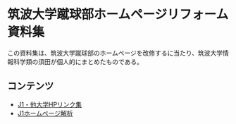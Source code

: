 # 筑波大学蹴球部ホームページリフォーム資料集

この資料集は、筑波大学蹴球部のホームページを改修するに当たり、筑波大学情報科学類の須田が個人的にまとめたものである。

## コンテンツ
- [J1・他大学HPリンク集](./J1・他大学HPリンク集.md)
- [J1ホームページ解析](./J1ホームページ解析.md)